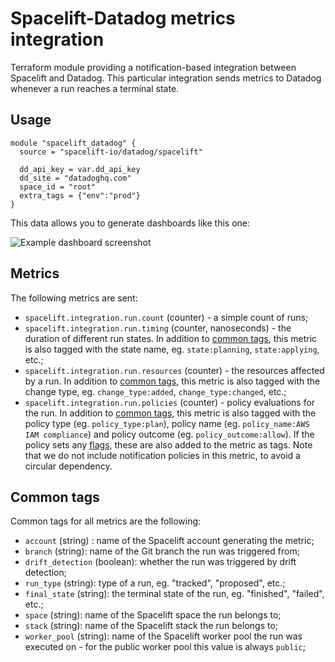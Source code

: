 # Spacelift-Datadog metrics integration

Terraform module providing a notification-based integration between Spacelift and Datadog. This particular integration sends metrics to Datadog whenever a run reaches a terminal state.

## Usage

```hcl
module "spacelift_datadog" {
  source = "spacelift-io/datadog/spacelift"

  dd_api_key = var.dd_api_key
  dd_site = "datadoghq.com"
  space_id = "root"
  extra_tags = {"env":"prod"}
}
```

This data allows you to generate dashboards like this one:

![Example dashboard screenshot](https://docs.spacelift.io/assets/screenshots/datadog-screenshot.png)

## Metrics

The following metrics are sent:

- `spacelift.integration.run.count` (counter) - a simple count of runs;
- `spacelift.integration.run.timing` (counter, nanoseconds) - the duration of different run states. In addition to [common tags](#common-tags), this metric is also tagged with the state name, eg. `state:planning`, `state:applying`, etc.;
- `spacelift.integration.run.resources` (counter) - the resources affected by a run. In addition to [common tags](#common-tags), this metric is also tagged with the change type, eg. `change_type:added`, `change_type:changed`, etc.;
- `spacelift.integration.run.policies` (counter) - policy evaluations for the run. In addition to [common tags](#common-tags), this metric is also tagged with the policy type (eg. `policy_type:plan`), policy name (eg. `policy_name:AWS IAM compliance`) and policy outcome (eg. `policy_outcome:allow`). If the policy sets any [flags](https://docs.spacelift.io/concepts/policy/#policy-flags), these are also added to the metric as tags. Note that we do not include notification policies in this metric, to avoid a circular dependency.

## Common tags

Common tags for all metrics are the following:

- `account` (string) : name of the Spacelift account generating the metric;
- `branch` (string): name of the Git branch the run was triggered from;
- `drift_detection` (boolean): whether the run was triggered by drift detection;
- `run_type` (string): type of a run, eg. "tracked", "proposed", etc.;
- `final_state` (string): the terminal state of the run, eg. "finished", "failed", etc.;
- `space` (string): name of the Spacelift space the run belongs to;
- `stack` (string): name of the Spacelift stack the run belongs to;
- `worker_pool` (string): name of the Spacelift worker pool the run was executed on - for the public worker pool this value is always `public`;
